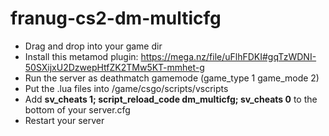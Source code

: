 # franug-cs2-dm-multicfg

* Drag and drop into your game dir
* Install this metamod plugin: https://mega.nz/file/uFlhFDKI#gqTzWDNI-50SXijxU2DzwepHtfZK2TMw5KT-mmhet-g
* Run the server as deathmatch gamemode (game_type 1 game_mode 2)
* Put the .lua files into /game/csgo/scripts/vscripts
* Add **sv_cheats 1; script_reload_code dm_multicfg; sv_cheats 0** to the bottom of your server.cfg
* Restart your server
